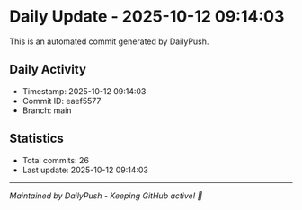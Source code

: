 # Daily Update - 2025-10-12 09:14:03

This is an automated commit generated by DailyPush.

## Daily Activity
- Timestamp: 2025-10-12 09:14:03
- Commit ID: eaef5577
- Branch: main

## Statistics
- Total commits: 26
- Last update: 2025-10-12 09:14:03

---
*Maintained by DailyPush - Keeping GitHub active! 🚀*
